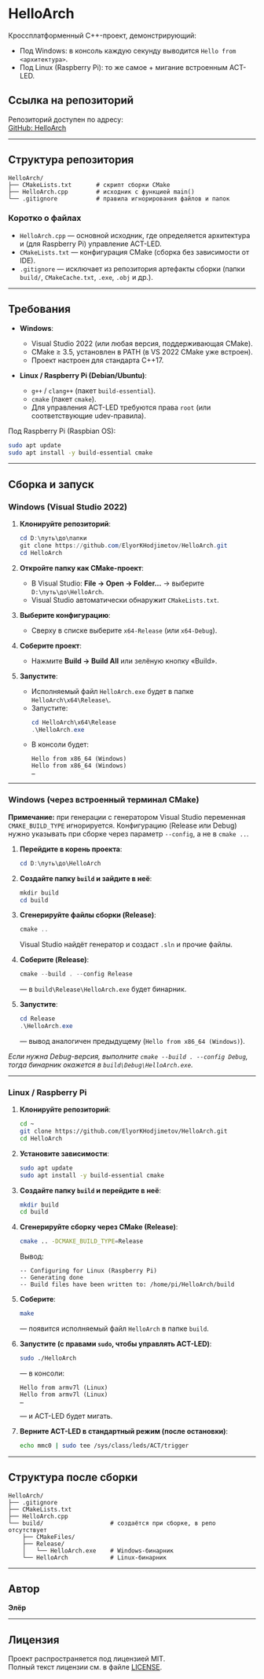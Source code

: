 # HelloArch

Кроссплатформенный C++-проект, демонстрирующий:
- Под Windows: в консоль каждую секунду выводится `Hello from <архитектура>`.
- Под Linux (Raspberry Pi): то же самое + мигание встроенным ACT-LED.

## Ссылка на репозиторий

Репозиторий доступен по адресу:  
[GitHub: HelloArch](https://github.com/ElyorKHodjimetov/HelloArch.git)

---

## Структура репозитория

```text
HelloArch/
├── CMakeLists.txt       # скрипт сборки CMake
├── HelloArch.cpp        # исходник с функцией main()
└── .gitignore           # правила игнорирования файлов и папок
```

### Коротко о файлах

- `HelloArch.cpp` — основной исходник, где определяется архитектура и (для Raspberry Pi) управление ACT-LED.  
- `CMakeLists.txt` — конфигурация CMake (сборка без зависимости от IDE).  
- `.gitignore` — исключает из репозитория артефакты сборки (папки `build/`, `CMakeCache.txt`, `.exe`, `.obj` и др.).

---

## Требования

- **Windows**:
  - Visual Studio 2022 (или любая версия, поддерживающая CMake).  
  - CMake ≥ 3.5, установлен в PATH (в VS 2022 CMake уже встроен).  
  - Проект настроен для стандарта C++17.

- **Linux / Raspberry Pi (Debian/Ubuntu)**:
  - `g++` / `clang++` (пакет `build-essential`).  
  - `cmake` (пакет `cmake`).  
  - Для управления ACT-LED требуются права `root` (или соответствующие udev-правила).

Под Raspberry Pi (Raspbian OS):
```bash
sudo apt update
sudo apt install -y build-essential cmake
```

---

## Сборка и запуск

### Windows (Visual Studio 2022)

1. **Клонируйте репозиторий**:
   ```powershell
   cd D:\путь\до\папки
   git clone https://github.com/ElyorKHodjimetov/HelloArch.git
   cd HelloArch
   ```

2. **Откройте папку как CMake-проект**:
   - В Visual Studio: **File → Open → Folder…** → выберите `D:\путь\до\HelloArch`.
   - Visual Studio автоматически обнаружит `CMakeLists.txt`.

3. **Выберите конфигурацию**:
   - Сверху в списке выберите `x64-Release` (или `x64-Debug`).

4. **Соберите проект**:
   - Нажмите **Build → Build All** или зелёную кнопку «Build».

5. **Запустите**:
   - Исполняемый файл `HelloArch.exe` будет в папке `HelloArch\x64\Release\`.
   - Запустите:
     ```powershell
     cd HelloArch\x64\Release
     .\HelloArch.exe
     ```
   - В консоли будет:
     ```
     Hello from x86_64 (Windows)
     Hello from x86_64 (Windows)
     …
     ```

---

### Windows (через встроенный терминал CMake)

**Примечание:** при генерации с генератором Visual Studio переменная `CMAKE_BUILD_TYPE` игнорируется. Конфигурацию (Release или Debug) нужно указывать при сборке через параметр `--config`, а не в `cmake ..`.

1. **Перейдите в корень проекта**:
   ```powershell
   cd D:\путь\до\HelloArch
   ```

2. **Создайте папку `build` и зайдите в неё**:
   ```powershell
   mkdir build
   cd build
   ```

3. **Сгенерируйте файлы сборки (Release)**:
   ```powershell
   cmake ..
   ```
   Visual Studio найдёт генератор и создаст `.sln` и прочие файлы.

4. **Соберите (Release)**:
   ```powershell
   cmake --build . --config Release
   ```
   — в `build\Release\HelloArch.exe` будет бинарник.

5. **Запустите**:
   ```powershell
   cd Release
   .\HelloArch.exe
   ```
   — вывод аналогичен предыдущему (`Hello from x86_64 (Windows)`).

*Если нужна Debug-версия, выполните `cmake --build . --config Debug`, тогда бинарник окажется в `build\Debug\HelloArch.exe`.*

---

### Linux / Raspberry Pi

1. **Клонируйте репозиторий**:
   ```bash
   cd ~
   git clone https://github.com/ElyorKHodjimetov/HelloArch.git
   cd HelloArch
   ```

2. **Установите зависимости**:
   ```bash
   sudo apt update
   sudo apt install -y build-essential cmake
   ```

3. **Создайте папку `build` и перейдите в неё**:
   ```bash
   mkdir build
   cd build
   ```

4. **Сгенерируйте сборку через CMake (Release)**:
   ```bash
   cmake .. -DCMAKE_BUILD_TYPE=Release
   ```
   Вывод:
   ```
   -- Configuring for Linux (Raspberry Pi)
   -- Generating done
   -- Build files have been written to: /home/pi/HelloArch/build
   ```

5. **Соберите**:
   ```bash
   make
   ```
   — появится исполняемый файл `HelloArch` в папке `build`.

6. **Запустите (с правами `sudo`, чтобы управлять ACT-LED)**:
   ```bash
   sudo ./HelloArch
   ```
   — в консоли:
   ```
   Hello from armv7l (Linux)
   Hello from armv7l (Linux)
   …
   ```
   — и ACT-LED будет мигать.

7. **Верните ACT-LED в стандартный режим (после остановки)**:
   ```bash
   echo mmc0 | sudo tee /sys/class/leds/ACT/trigger
   ```

---

## Структура после сборки

```text
HelloArch/
├── .gitignore
├── CMakeLists.txt
├── HelloArch.cpp
└── build/                   # создаётся при сборке, в репо отсутствует
    ├── CMakeFiles/
    ├── Release/
    │   └── HelloArch.exe    # Windows-бинарник
    └── HelloArch            # Linux-бинарник
```

---

## Автор

**Элёр**

---

## Лицензия

Проект распространяется под лицензией MIT.  
Полный текст лицензии см. в файле [LICENSE](./LICENSE).
